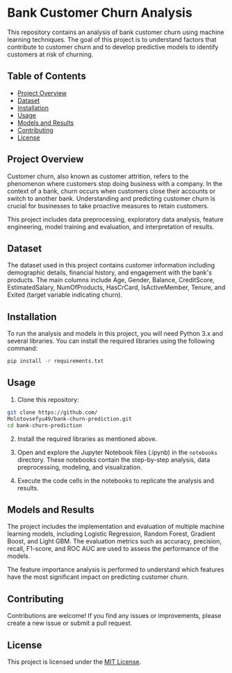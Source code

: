 
# Bank Customer Churn Analysis

This repository contains an analysis of bank customer churn using machine learning techniques. The goal of this project is to understand factors that contribute to customer churn and to develop predictive models to identify customers at risk of churning.

## Table of Contents
- [Project Overview](#project-overview)
- [Dataset](#dataset)
- [Installation](#installation)
- [Usage](#usage)
- [Models and Results](#models-and-results)
- [Contributing](#contributing)
- [License](#license)

## Project Overview

Customer churn, also known as customer attrition, refers to the phenomenon where customers stop doing business with a company. In the context of a bank, churn occurs when customers close their accounts or switch to another bank. Understanding and predicting customer churn is crucial for businesses to take proactive measures to retain customers.

This project includes data preprocessing, exploratory data analysis, feature engineering, model training and evaluation, and interpretation of results.

## Dataset

The dataset used in this project contains customer information including demographic details, financial history, and engagement with the bank's products. The main columns include Age, Gender, Balance, CreditScore, EstimatedSalary, NumOfProducts, HasCrCard, IsActiveMember, Tenure, and Exited (target variable indicating churn).

## Installation

To run the analysis and models in this project, you will need Python 3.x and several libraries. You can install the required libraries using the following command:

```bash
pip install -r requirements.txt
```

## Usage

1. Clone this repository:

```bash
git clone https://github.com/
Molotovsefyu49/bank-churn-prediction.git
cd bank-churn-prediction
```

2. Install the required libraries as mentioned above.

3. Open and explore the Jupyter Notebook files (.ipynb) in the `notebooks` directory. These notebooks contain the step-by-step analysis, data preprocessing, modeling, and visualization.

4. Execute the code cells in the notebooks to replicate the analysis and results.

## Models and Results

The project includes the implementation and evaluation of multiple machine learning models, including Logistic Regression, Random Forest, Gradient Boost, and Light GBM. The evaluation metrics such as accuracy, precision, recall, F1-score, and ROC AUC are used to assess the performance of the models.

The feature importance analysis is performed to understand which features have the most significant impact on predicting customer churn.

## Contributing

Contributions are welcome! If you find any issues or improvements, please create a new issue or submit a pull request.

## License

This project is licensed under the [MIT License](LICENSE).
